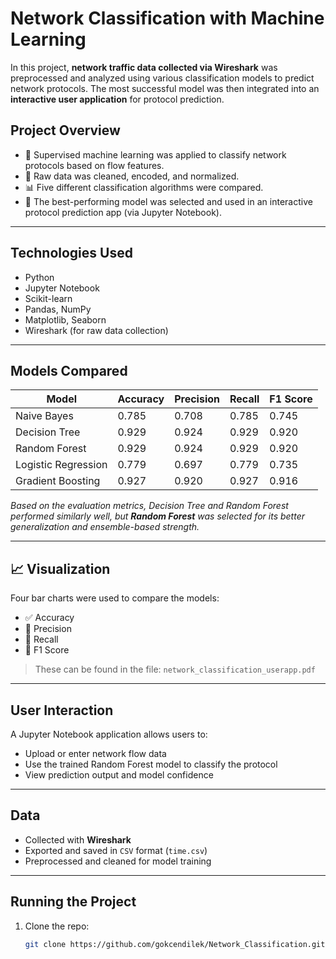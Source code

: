 # Network Classification with Machine Learning

In this project, **network traffic data collected via Wireshark** was preprocessed and analyzed using various classification models to predict network protocols. The most successful model was then integrated into an **interactive user application** for protocol prediction.

## Project Overview

- 🧪 Supervised machine learning was applied to classify network protocols based on flow features.
- 🧹 Raw data was cleaned, encoded, and normalized.
- 📊 Five different classification algorithms were compared.
- 🎯 The best-performing model was selected and used in an interactive protocol prediction app (via Jupyter Notebook).

---

## Technologies Used

- Python  
- Jupyter Notebook  
- Scikit-learn  
- Pandas, NumPy  
- Matplotlib, Seaborn  
- Wireshark (for raw data collection)

---

##  Models Compared

| Model              | Accuracy | Precision | Recall | F1 Score |
|--------------------|----------|-----------|--------|----------|
| Naive Bayes        | 0.785    | 0.708     | 0.785  | 0.745    |
| Decision Tree      | 0.929    | 0.924     | 0.929  | 0.920    |
| Random Forest      | 0.929    | 0.924     | 0.929  | 0.920    |
| Logistic Regression| 0.779    | 0.697     | 0.779  | 0.735    |
| Gradient Boosting  | 0.927    | 0.920     | 0.927  | 0.916    |

*Based on the evaluation metrics, Decision Tree and Random Forest performed similarly well, but **Random Forest** was selected for its better generalization and ensemble-based strength.*

---

## 📈 Visualization

Four bar charts were used to compare the models:
- ✅ Accuracy
- 🎯 Precision
- 🔁 Recall
- 🧮 F1 Score

> These can be found in the file: `network_classification_userapp.pdf`

---

##  User Interaction

A Jupyter Notebook application allows users to:
- Upload or enter network flow data
- Use the trained Random Forest model to classify the protocol
- View prediction output and model confidence

---

##  Data

- Collected with **Wireshark**
- Exported and saved in `CSV` format (`time.csv`)
- Preprocessed and cleaned for model training

---

##  Running the Project

1. Clone the repo:
   ```bash
   git clone https://github.com/gokcendilek/Network_Classification.git

